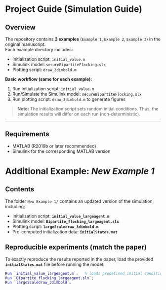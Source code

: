 # Project Guide (Simulation Guide)

## Overview
The repository contains **3 examples** (`Example 1`, `Example 2`, `Example 3`) in the original manuscript.  
Each example directory includes:
- Initialization script: `initial_value.m`  
- Simulink model: `secureBipartiteFlocking.slx`  
- Plotting script: `draw_3dimbold.m`  

**Basic workflow (same for each example):**
1. Run initialization script: `initial_value.m`
2. Run/Simulate the Simulink model: `secureBipartiteFlocking.slx`
3. Run plotting script: `draw_3dimbold.m` to generate figures

> **Note:** The initialization script sets random initial conditions. Thus, the simulation results will differ on each run (non-deterministic).

---

## Requirements
- MATLAB (R2019b or later recommended)
- Simulink for the corresponding MATLAB version


# Additional Example: *New Example 1*

## Contents
The folder `New Example 1/` contains an updated version of the simulation, including:
- Initialization script: **`initial_value_largeagent.m`**  
- Simulink model: **`Bipartite_flocking_largeagent.slx`**  
- Plotting script: **`largeScaledraw_3dimbold.m`**  
- Pre-computed initialization data: **`initialStates.mat`**  

## Reproducible experiments (match the paper)
To exactly reproduce the results reported in the paper, load the provided **`initialStates.mat`** file before running the model:

```matlab
Run `initial_value_largeagent.m`;   % loads predefined initial conditions
Run `Bipartite_flocking_largeagent.slx`;
Run `largeScaledraw_3dimbold`。
```
